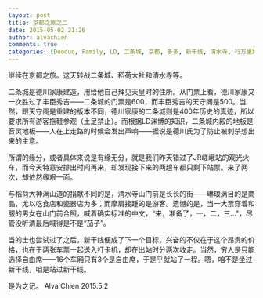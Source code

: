 ```yaml
---
layout: post
title: 京都之旅之二
date: 2015-05-02 21:26
author: alvachien
comments: true
categories: [Duoduo, Family, LD, 二条城, 京都, 多多, 新干线, 清水寺, 行万里路]
---
```

继续在京都之旅。这天转战二条城、稻荷大社和清水寺等。

二条城是德川家康建造，用给他自己拜见天皇时的住所。从门票上看，德川家康又一次胜过了丰臣秀吉——二条城的门票是600，而丰臣秀吉的天守阁是500。当然，跟天守阁是重建的版本不同，德川家康的二条城则是400年历史的真迹，所以要求所有游客拖鞋参观（土足禁止）。而根据LD渊博的知识，二条城内殿的地板是音灵地板——人在上走路的时候会发出声响——据说是德川氏为了防止被刺杀想出来的主意。

所谓的缘分，或者具体来说是有缘无分，就是我们昨天错过了JR嵯峨站的观光火车，而今天特意安排出时间再来，却发现接下来的两趟车都只剩下站票。来了两次，却依然缘艰一面。

与稻荷大神满山道的捐献不同的是，清水寺山门前是长长的街——琳琅满目的是商品，尤以吃食店和瓷器店为多；而摩肩接踵的是游客。遗憾的是，当一大票穿着和服的男女在山门前合照，喊着确实标准的中文，“来，准备了，一，二，三…"，尽管没听清最后喊得是不是“茄子”。

当的士也尝试过了之后，新干线便成了下一个目标。兴奋的不仅在于这个昂贵的价格，也在于两张车票一起送入打卡机，却在出站时分两次收走。当然，穷人是只能选择自由席——16个车厢只有3个是自由席，于是乎就站了一程。嗯，咱不是坐过新干线，咱是站过新干线。

是为之记。
Alva Chien
2015.5.2
